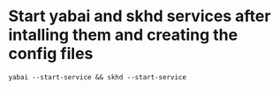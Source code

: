 # Start yabai and skhd services after intalling them and creating the config files
```
yabai --start-service && skhd --start-service
```
